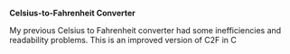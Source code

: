 **Celsius-to-Fahrenheit Converter**

My previous Celsius to Fahrenheit converter had some inefficiencies and readability problems. This is an improved version of C2F in C
